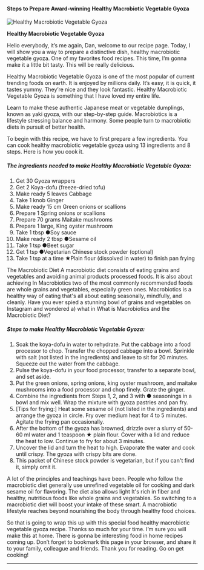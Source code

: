             

#### Steps to Prepare Award-winning Healthy Macrobiotic Vegetable Gyoza

![Healthy Macrobiotic Vegetable Gyoza](https://img-global.cpcdn.com/recipes/6106222032846848/751x532cq70/healthy-macrobiotic-vegetable-gyoza-recipe-main-photo.jpg)

**Healthy Macrobiotic Vegetable Gyoza**

Hello everybody, it’s me again, Dan, welcome to our recipe page. Today, I will show you a way to prepare a distinctive dish, healthy macrobiotic vegetable gyoza. One of my favorites food recipes. This time, I’m gonna make it a little bit tasty. This will be really delicious.

Healthy Macrobiotic Vegetable Gyoza is one of the most popular of current trending foods on earth. It is enjoyed by millions daily. It’s easy, it is quick, it tastes yummy. They’re nice and they look fantastic. Healthy Macrobiotic Vegetable Gyoza is something that I have loved my entire life.

Learn to make these authentic Japanese meat or vegetable dumplings, known as yaki gyoza, with our step-by-step guide. Macrobiotics is a lifestyle stressing balance and harmony. Some people turn to macrobiotic diets in pursuit of better health.

To begin with this recipe, we have to first prepare a few ingredients. You can cook healthy macrobiotic vegetable gyoza using 13 ingredients and 8 steps. Here is how you cook it.

##### The ingredients needed to make Healthy Macrobiotic Vegetable Gyoza:

1.  Get 30 Gyoza wrappers
2.  Get 2 Koya-dofu (freeze-dried tofu)
3.  Make ready 5 leaves Cabbage
4.  Take 1 knob Ginger
5.  Make ready 15 cm Green onions or scallions
6.  Prepare 1 Spring onions or scallions
7.  Prepare 70 grams Maitake mushrooms
8.  Prepare 1 large, King oyster mushroom
9.  Take 1 tbsp ●Soy sauce
10.  Make ready 2 tbsp ●Sesame oil
11.  Take 1 tsp ●Beet sugar
12.  Get 1 tsp ●Vegetarian Chinese stock powder (optional)
13.  Take 1 tsp at a time ★Plain flour (dissolved in water) to finish pan frying

The Macrobiotic Diet A macrobiotic diet consists of eating grains and vegetables and avoiding animal products processed foods. It is also about achieving In Macrobiotics two of the most commonly recommended foods are whole grains and vegetables, especially green ones. Macrobiotics is a healthy way of eating that's all about eating seasonally, mindfully, and cleanly. Have you ever spied a stunning bowl of grains and vegetables on Instagram and wondered a) what in What is Macrobiotics and the Macrobiotic Diet?

##### Steps to make Healthy Macrobiotic Vegetable Gyoza:

1.  Soak the koya-dofu in water to rehydrate. Put the cabbage into a food processor to chop. Transfer the chopped cabbage into a bowl. Sprinkle with salt (not listed in the ingredients) and leave to sit for 20 minutes. Squeeze out the water from the cabbage.
2.  Pulse the koya-dofu in your food processor, transfer to a separate bowl, and set aside.
3.  Put the green onions, spring onions, king oyster mushroom, and maitake mushrooms into a food processor and chop finely. Grate the ginger.
4.  Combine the ingredients from Steps 1, 2, and 3 with ● seasonings in a bowl and mix well. Wrap the mixture with gyoza pastries and pan fry.
5.  \[Tips for frying:\] Heat some sesame oil (not listed in the ingredients) and arrange the gyoza in circle. Fry over medium heat for 4 to 5 minutes. Agitate the frying pan occasionally.
6.  After the bottom of the gyoza has browned, drizzle over a slurry of 50-60 ml water and 1 teaspoon ★ plain flour. Cover with a lid and reduce the heat to low. Continue to fry for about 3 minutes.
7.  Uncover the lid and turn the heat to high. Evaporate the water and cook until crispy. The gyoza with crispy bits are done.
8.  This packet of Chinese stock powder is vegetarian, but if you can't find it, simply omit it.

A lot of the principles and teachings have been. People who follow the macrobiotic diet generally use unrefined vegetable oil for cooking and dark sesame oil for flavoring. The diet also allows light It's rich in fiber and healthy, nutritious foods like whole grains and vegetables. So switching to a macrobiotic diet will boost your intake of these smart. A macrobiotic lifestyle reaches beyond nourishing the body through healthy food choices.

So that is going to wrap this up with this special food healthy macrobiotic vegetable gyoza recipe. Thanks so much for your time. I’m sure you will make this at home. There is gonna be interesting food in home recipes coming up. Don’t forget to bookmark this page in your browser, and share it to your family, colleague and friends. Thank you for reading. Go on get cooking!

* * *